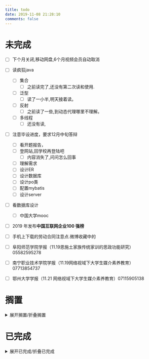```yaml
---
title: todo
date: 2019-11-08 21:28:10
comments: false
---
```

# 未完成
- [ ] 下个月关闭,移动网盘,6个月视频会员自动取消
- [ ] 读疯狂java
    - [ ] 集合
        - [ ] 之前读完了,还没有第二次读和使用.
    - [ ] 泛型
        - [ ] 读了一小半,明天接着读。
    - [ ] 反射
        - [ ] 之前读了一些,到动态代理哪里不理解。
    - [ ] 多线程
        - [ ] 还没有读,
- [ ] 注意毕设进度，要求12月中旬答辩
    - [ ] 看开题报告，
    - [ ] 登网站,回学校再登陆吧
        - [ ] 内容消失了,问问怎么回事
    - [ ] 理解需求
    - [ ] 设计ER
    - [ ] 设计数据库
    - [ ] 设计po类
    - [ ] 配置mybatis
    - [ ] 设计server
- [ ] 看数据库设计
    - [ ] 中国大学mooc


- [ ] 2019 年发布**中国互联网企业100 强榜**
- [ ] 手机上下载的劳动合同注意点.微博收藏中的
- [ ] 阜阳师范学院学报（11.19恩施土家族传统家训的思政功能研究）05582595278
- [ ] 南宁职业技术学院学报（11.19网络视域下大学生媒介素养教育）07713854737
- [ ] 鄂州大学学报（11.21 网络视域下大学生媒介素养教育）07115905138


# 搁置
<details><summary>展开搁置/折叠搁置</summary>

- [ ] eclipse画er图
    - [ ] 下载插件
- [ ] idea画er图
- [ ] Navicat画ER图.
    - [ ] 根据E-R图生成表
- [ ] 还钱
    - [ ] 已经还了,等审核.明天看看审核通过了没
- [ ] 谷歌收录 https://jactor-sue.github.io/zh-CN/how-blog-on-githubpages-can-be-searched-by-google/
- [ ] 写使用Gitalk评论系统的文档.
- [x] ubuntu中安装软件
    - [ ] 安装Mysql
    - [ ] 安装Navicat.
- [ ] 有空了解一下
- [ ] Linux和Window下打开一个文件的不同.
    - [ ] 修改标记即可
    - [ ] 先写个测试类
    - [ ] 打包，linux下运行

</details>

# 已完成
<details><summary>展开已完成/折叠已完成</summary>

## 2019年12月02日
- [x] 修复`m date`命令不正确的问题.
- [x] 修改`在线工具本地html文件`
- [x] 修改Hexo自动部署文本,区分两种不同的部署方式
- [x] 修改自动部署配置文件,解决中文乱码
- [x] 谷歌上提交全部站点地图
- [x] 必应上提交全部站点地图
- [x] 百度上提交全部站点地图
- [x] 更新主题配置文件中SEO需要的content

## 2019年12月01日
- [x] 已经关闭那个移动云盘
- [x] 重装雷电模拟器
  - [x] 重装谷歌服务
  - [x] 重装VPN软件
- [x] 谷歌收录
- [x] 必应收录
- [x] 百度收录
- [x] 约会
- [x] 创建主站
    - [x] 更新主站
    - [x] 自动部署主站


## 2019年11月30
- [x] Termux上搭建Hexo博客
  - [x] 更新相关文章
  - [x] 经过不断尝试,发现能在外部存储中安装程序,只能在Termux中安装程序.
- [x] 添加`m date,m time,m dt`命令.
- [x] 改进m img命令,在没有默认提示文本的时候,添加提示文本
- [x] VScode Markdown插件

## 2019年11月29日
- [x] 修改毕设系统密码
- [x] 约会，送回学校
- [x] 设置必应站长工具
- [x] 安装站点目录插件

## 2019年11月28日
- [x] 电脑上使用安卓模拟器翻墙
    - [x] 安装雷电模拟器
        - [x] 安装谷歌框架
        - [x] 安装翻墙软件
        - [x] 登陆谷歌,
        - [x] 下载其他翻墙软件
        - [x] 导出模拟器中的软件
        - [x] 体验雷电模拟器

## 2019年11月27日
- [x] FM程序:错误
- [x] 删除tools页面的Git命令
- [x] 微软拼音使用,同步个性短语
- [x] 安装Linux子系统Ubuntu
- [x] Ubuntu子系统的图形化
    - [x] 图形化操作失败,有些需要的软件我没有安装完整,还是完整的虚拟机用起来方便
- [x] 使用Gitalk评论系统

## 2019年11月26日

- [x] 安装ubuntu
    - [x] 安装intellij IDEA Ultimate
        - [x] 运行Java
    - [x] 安装剪贴板工具xsel
- [x] 创建git命令简写Shell脚本
- [x] 安装Linux子系统
- [x] 解除Win10网速限制
- [x] 办理宽带,
- [x] 修改FM,只在安卓上显示摘要目录
- [x] 修改tools样式，按钮顶部内边距改小点

## 2019年11月25日
- [x] 洗衣服
- [x] 完善java遍历目录抽象
- [x] ubuntu上安装软件
    - [x] linux(ubuntu)如何安装软件
    - [x] 安装VSCode
        - [x] 安装VScode中文语言包.
        - [x] 在桌面创建VScode快捷方式。
    - [x] 安装中文输入法,
    - [x] 安装Java
    - [x] 使用阿里云源
        - [x] 更新程序.
    - [x] 安装git,
    - [x] node.js,
        - [x] npm使用淘宝源
    - [x] hexo,
        - [x] 搭建博客.

## 2019年11月24日
- [x] 修改文章
    - [x] 7.4.3 Java8新增的日期 时间包文章混乱
    - [x] 7.5 正则表达式
    - [x] 7.5.1 创建正则表达式
- [x] 安装virtualbox，
    - [x] 安装增强工具,
    - [x] 全屏,修复屏幕分辨率.
    - [x] 安装ubuntu
    - [x] 安装centos,
- [x] 完善tools，linksTOC,id加长点.生成脚本.
- [x] 修改FM程序,在more后面执行脚本.关闭程序.
- [x] 启动博客时,删除_post目录下的所有.html文件.

## 2019年11月23日
- [x] 约会
    - [x] 衣服，白帽子，水杯。
    - [x] 安装去广告插件,创建账号
- [x] 下载mysql安装程序,
    - [x] 安装mysql
- [ ] Navicat 画ER图,
    - [x] 激活Navicat

## 2019年11月22日
- [x] 安装vscode，markdown插件，
- [x] 安装vscode SQL格式化插件
- [x] 还钱
    - [x] 奇怪,老是说我订单有错误.截至时期为12月20日,上班时间打电话问问怎么回事.
        - [x] 我是昨天晚上八点钟换的,估计是下班时间不能还吧。

</details>
